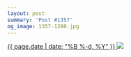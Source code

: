 ```yaml
---
layout: post
summary: 'Post #1357'
og_image: 1357-1280.jpg
---
```


<p>
 <time>
  <a href="/1357">
   {{ page.date | date: "%B %-d, %Y" }}
  </a>
 </time>
 <a href="/1357">
  <img sizes="(min-width: 700px) 50vw, calc(100vw - 2rem)" src="{{ site.assets_url }}/1357-640.jpg" srcset="{{ site.assets_url }}/1357-320.jpg 320w, {{ site.assets_url }}/1357-640.jpg 640w, {{ site.assets_url }}/1357-960.jpg 960w, {{ site.assets_url }}/1357-1280.jpg 1280w"/>
 </a>
</p>
